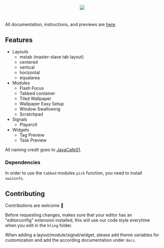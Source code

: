 <p align="center">
    <img src="/images/bling_banner.png" />
</p>
<h1 align="center"></h1>

All documentation, instructions, and previews are [here](https://blingcorp.github.io/bling/).

## Features

- Layouts
    - mstab (master-slave tab layout)
    - centered
    - vertical
    - horizontal
    - equalarea
- Modules
    - Flash Focus
    - Tabbed container
    - Tiled Wallpaper
    - Wallpaper Easy Setup
    - Window Swallowing
    - Scratchpad
- Signals
    - Playerctl
- Widgets
    - Tag Preview
    - Task Preview

All naming credit goes to [JavaCafe01](https://github.com/JavaCafe01).

### Dependencies

In order to use the `tabbed` modules `pick` function, you need to install `xwininfo`.

## Contributing

Contributions are welcome 💛

Before requesting changes, makes sure that your editor has an "editorconfig" extension installed, this will use our code style everytime when you edit in the `bling` folder.

When adding a layout/module/signal/widget, please add theme variables for customization and add the according documentation under `docs`.
